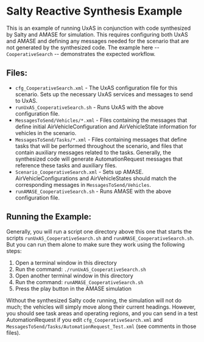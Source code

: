 # Salty Reactive Synthesis Example

This is an example of running UxAS in conjunction with code synthesized by Salty and AMASE for simulation. This requires configuring both UxAS and AMASE and defining any messages needed for the scenario that are not generated by the synthesized code. The example here -- `CooperativeSearch` -- demonstrates the expected workflow.

## Files:

* `cfg_CooperativeSearch.xml` - The UxAS configuration file for this scenario. Sets up the necessary UxAS services and messages to send to UxAS.
* `runUxAS_CooperativeSearch.sh` - Runs UxAS with the above configuration file.
* `MessagesToSend/Vehicles/*.xml` - Files containing the messages that define initial AirVehicleConfiguration and AirVehicleState information for vehicles in the scenario.
* `MessagesToSend/Tasks/*.xml` - Files containing messages that define tasks that will be performed throughout the scenario, and files that contain auxiliary messages related to the tasks. Generally, the synthesized code will generate AutomationRequest messages that reference these tasks and auxiliary files.
* `Scenario_CooperativeSearch.xml` - Sets up AMASE. AirVehicleConfigurations and AirVehicleStates should match the corresponding messages in `MessagesToSend/Vehicles`.
* `runAMASE_CooperativeSearch.sh` - Runs AMASE with the above configuration file.

## Running the Example:
Generally, you will run a script one directory above this one that starts the scripts `runUxAS_CooperativeSearch.sh` and `runAMASE_CooperativeSearch.sh`. But you can run them alone to make sure they work using the following steps:

1. Open a terminal window in this directory
2. Run the command: `./runUxAS_CooperativeSearch.sh`
3. Open another terminal window in this directory
4. Run the command: `runAMASE_CooperativeSearch.sh`
5. Press the play button in the AMASE simulation

Without the synthesized Salty code running, the simulation will not do much; the vehicles will simply move along their current headings. However, you should see task areas and operating regions, and you can send in a test AutomationRequest if you edit `cfg_CooperativeSearch.xml` and `MessagesToSend/Tasks/AutomationRequest_Test.xml` (see comments in those files).


